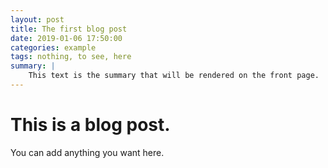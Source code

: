 ```yaml
---
layout: post
title: The first blog post
date: 2019-01-06 17:50:00
categories: example
tags: nothing, to see, here
summary: |
    This text is the summary that will be rendered on the front page.
---
```


# This is a blog post.

You can add anything you want here.


